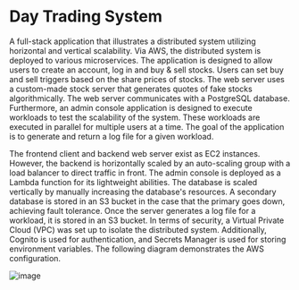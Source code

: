 # Day Trading System

A full-stack application that illustrates a distributed system utilizing horizontal and vertical scalability. Via AWS, the distributed system is deployed to various microservices. The application is designed to allow users to create an account, log in and buy & sell stocks. Users can set buy and sell triggers based on the share prices of stocks. The web server uses a custom-made stock server that generates quotes of fake stocks algorithmically. The web server communicates with a PostgreSQL database. Furthermore, an admin console application is designed to execute workloads to test the scalability of the system. These workloads are executed in parallel for multiple users at a time. The goal of the application is to generate and return a log file for a given workload.

The frontend client and backend web server exist as EC2 instances. However, the backend is horizontally scaled by an auto-scaling group with a load balancer to direct traffic in front. The admin console is deployed as a Lambda function for its lightweight abilities. The database is scaled vertically by manually increasing the database's resources. A secondary database is stored in an S3 bucket in the case that the primary goes down, achieving fault tolerance. Once the server generates a log file for a workload, it is stored in an S3 bucket. In terms of security, a Virtual Private Cloud (VPC) was set up to isolate the distributed system. Additionally, Cognito is used for authentication, and Secrets Manager is used for storing environment variables. The following diagram demonstrates the AWS configuration.

![image](https://user-images.githubusercontent.com/44009838/163740359-077ca26f-c296-4127-af45-a6927ff22ec5.png)
